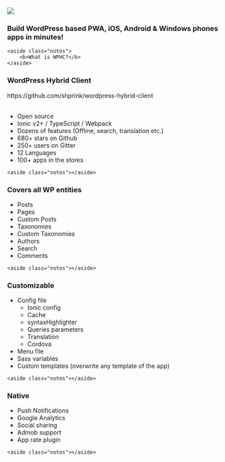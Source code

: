 <section>
    <img src="../../img/wphc-logo.png" style="margin-top: 100px" class="img-plain"/>
    <h3>Build WordPress based PWA, iOS, Android & Windows phones apps in minutes!</h3>
    
    <aside class="notes">
        <b>What is WPHC?</b>
    </aside>
</section>

<section>
    <h3>WordPress Hybrid Client</h3>
    https://github.com/shprink/wordpress-hybrid-client
    <br/>
    <br/>
    <ul>
        <li>Open source</li>
        <li>Ionic v2+ / TypeScript / Webpack</li>
        <li>Dozens of features (Offline, search, translation etc.)</li>
        <li>680+ stars on Github</li>
        <li>250+ users on Gitter</li>
        <li>12 Languages</li>
        <li>100+ apps in the stores</li>
    </ul>
    
    <aside class="notes"></aside>
</section>

<section>
    <h3>Covers all WP entities</h3>
    <ul>
        <li>Posts</li>
        <li>Pages</li>
        <li>Custom Posts</li>
        <li>Taxonomies</li>
        <li>Custom Taxonomies</li>
        <li>Authors</li>
        <li>Search</li>
        <li>Comments</li>
    </ul>
    
    <aside class="notes"></aside>
</section>

<section>
    <h3>Customizable</h3>
    <ul>
        <li>Config file
            <ul>
                <li>Ionic config</li>
                <li>Cache</li>
                <li>syntaxHighlighter</li>
                <li>Queries parameters</li>
                <li>Translation</li>
                <li>Cordova</li>
            </ul>
        </li>
        <li>Menu file</li>
        <li>Sass variables</li>
        <li>Custom templates (overwrite any template of the app)</li>
    </ul>
    
    <aside class="notes"></aside>
</section>

<section>
    <h3>Native</h3>
    <ul>
        <li>Push Notifications</li>
        <li>Google Analytics</li>
        <li>Social sharing</li>
        <li>Admob support</li>
        <li>App rate plugin</li>
    </ul>
    
    <aside class="notes"></aside>
</section>
